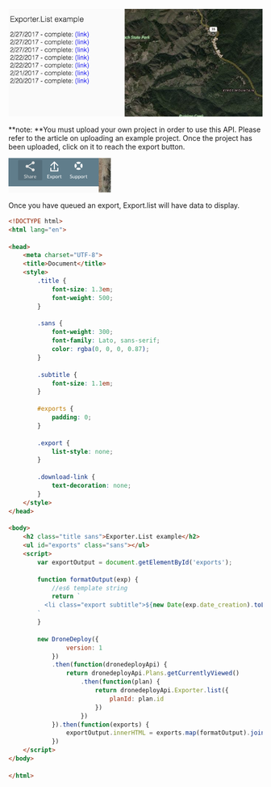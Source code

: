 ![](/docs/assets/Screenshot%202017-03-03%2014.29.09.png)

**note: **You must upload your own project in order to use this API.  Please refer to the article on uploading an example project.  Once the project has been uploaded, click on it to reach the export button.

![](/docs/assets/Screenshot%202017-02-09%2011.20.01.png)

Once you have queued an export, Export.list will have data to display.

```html
<!DOCTYPE html>
<html lang="en">

<head>
    <meta charset="UTF-8">
    <title>Document</title>
    <style>
        .title {
            font-size: 1.3em;
            font-weight: 500;
        }

        .sans {
            font-weight: 300;
            font-family: Lato, sans-serif;
            color: rgba(0, 0, 0, 0.87);
        }

        .subtitle {
            font-size: 1.1em;
        }

        #exports {
            padding: 0;
        }

        .export {
            list-style: none;
        }

        .download-link {
            text-decoration: none;
        }
    </style>
</head>

<body>
    <h2 class="title sans">Exporter.List example</h2>
    <ul id="exports" class="sans"></ul>
    <script>
        var exportOutput = document.getElementById('exports');

        function formatOutput(exp) {
            //es6 template string
            return `
          <li class="export subtitle">${new Date(exp.date_creation).toLocaleDateString()} - ${exp.status}: <a href="${exp.download_path}" target="blank" class="download-link" download>(link)</a></li>
        `
        }

        new DroneDeploy({
                version: 1
            })
            .then(function(dronedeployApi) {
                return dronedeployApi.Plans.getCurrentlyViewed()
                    .then(function(plan) {
                        return dronedeployApi.Exporter.list({
                            planId: plan.id
                        })
                    })
            }).then(function(exports) {
                exportOutput.innerHTML = exports.map(formatOutput).join('');
            })
    </script>
</body>

</html>
```



